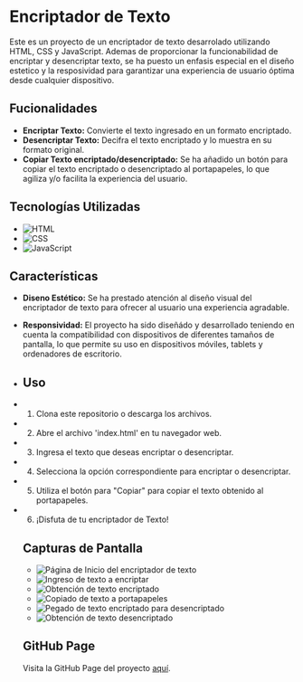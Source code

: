 # Encriptador de Texto

Este es un proyecto de un encriptador de texto desarrolado utilizando HTML, CSS y JavaScript. Ademas de proporcionar la funcionabilidad de encriptar y desencriptar texto, se ha puesto un enfasis especial en el diseño estetico y la resposividad para garantizar una experiencia de usuario óptima desde cualquier dispositivo.

## Fucionalidades

- **Encriptar Texto:** Convierte el texto ingresado en un formato encriptado.
- **Desencriptar Texto:** Decifra el texto encriptado y lo muestra en su formato original.
- **Copiar Texto encriptado/desencriptado:** Se ha añadido un botón para copiar el texto encriptado o desencriptado al portapapeles, lo que agiliza y/o facilita la experiencia del usuario.

## Tecnologías Utilizadas

- ![HTML](https://img.shields.io/badge/HTML5-E34F26?style=for-the-badge&logo=html5&logoColor=white)
- ![CSS](https://img.shields.io/badge/CSS3-1572B6?style=for-the-badge&logo=css3&logoColor=white)
- ![JavaScript](https://img.shields.io/badge/JavaScript-F7DF1E?style=for-the-badge&logo=javascript&logoColor=black)

## Características

- **Diseno Estético:** Se ha prestado atención al diseño visual del encriptador de texto para ofrecer al usuario una experiencia agradable.
- **Responsividad:** El proyecto ha sido diseñádo y desarrollado teniendo en cuenta la compatibilidad con dispositivos de diferentes tamaños de pantalla, lo que permite su uso en dispositivos móviles, tablets y ordenadores de escritorio.

- ## Uso

- 1. Clona este repositorio o descarga los archivos.
- 2. Abre el archivo 'index.html' en tu navegador web.
- 3. Ingresa el texto que deseas encriptar o desencriptar.
- 4. Selecciona la opción correspondiente para encriptar o desencriptar.
- 5. Utiliza el botón para "Copiar" para copiar el texto obtenido al portapapeles.
- 6. ¡Disfuta de tu encriptador de Texto!
 
  ## Capturas de Pantalla

  - ![Página de Inicio del encriptador de texto]([Imgur](https://imgur.com/Mj8EMFV))
  - ![Ingreso de texto a encriptar]([Imgur](https://imgur.com/R6zIglB))
  - ![Obtención de texto encriptado]([Imgur](https://imgur.com/V0z3eN1))
  - ![Copiado de texto a portapapeles]([Imgur](https://imgur.com/FsGzavX))
  - ![Pegado de texto encriptado para desencriptado]([Imgur](https://imgur.com/PVlnvb8))
  - ![Obtención de texto desencriptado]([Imgur](https://imgur.com/obAYO7e))

  ## GitHub Page

  Visita la GitHub Page del proyecto [aquí](https://tomasgonzaa.github.io/Challenge-Encriptador-de-Texto/).
